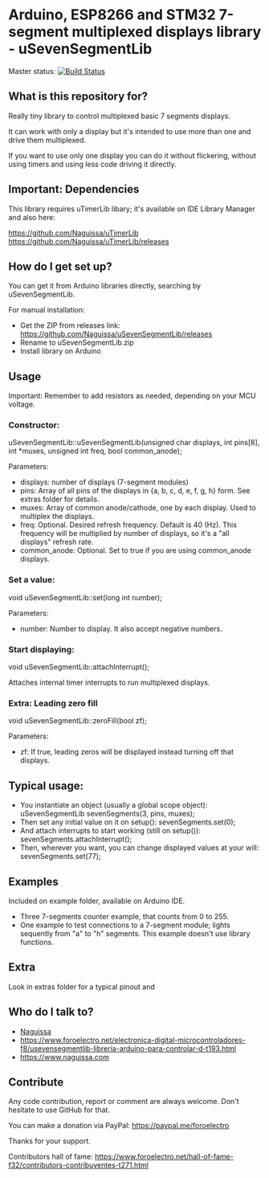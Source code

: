 # Arduino, ESP8266 and STM32 7-segment multiplexed displays library - uSevenSegmentLib #

Master status:   [![Build Status](https://travis-ci.org/Naguissa/uSevenSegmentLib.svg?branch=master)](https://travis-ci.org/Naguissa/uSevenSegmentLib)


## What is this repository for? ##

Really tiny library to control multiplexed basic 7 segments displays.

It can work with only a display but it's intended to use more than one and drive them multiplexed.

If you want to use only one display you can do it without flickering, without using timers and using less code driving it directly.

## Important: Dependencies ##

This library requires uTimerLib libary; it's available on IDE Library Manager and also here:

https://github.com/Naguissa/uTimerLib
https://github.com/Naguissa/uTimerLib/releases



## How do I get set up? ##

You can get it from Arduino libraries directly, searching by uSevenSegmentLib.

For manual installation:

 * Get the ZIP from releases link: https://github.com/Naguissa/uSevenSegmentLib/releases
 * Rename to uSevenSegmentLib.zip
 * Install library on Arduino

## Usage ##

Important: Remember to add resistors as needed, depending on your MCU voltage.

### Constructor: ###

uSevenSegmentLib::uSevenSegmentLib(unsigned char displays, int pins[8], int *muxes, unsigned int freq, bool common_anode);

Parameters:
 - displays: number of displays (7-segment modules)
 - pins: Array of all pins of the displays in {a, b, c, d, e, f, g, h} form. See extras folder for details.
 - muxes: Array of common anode/cathode, one by each display. Used to multiplex the displays.
 - freq: Optional. Desired refresh frequency. Default is 40 (Hz). This frequency will be multiplied by number of displays, so it's a "all displays" refresh rate.
 - common_anode: Optional. Set to true if you are using common_anode displays.

### Set a value: ###

void uSevenSegmentLib::set(long int number);

Parameters:
 - number: Number to display. It also accept negative numbers.

### Start displaying: ###

void uSevenSegmentLib::attachInterrupt();

Attaches internal timer interrupts to run multiplexed displays.


### Extra: Leading zero fill ###

void uSevenSegmentLib::zeroFill(bool zf);

Parameters:
 - zf: If true, leading zeros will be displayed instead turning off that displays.



## Typical usage: ##

 - You instantiate an object (usually a global scope object): uSevenSegmentLib sevenSegments(3, pins, muxes);
 - Then set any initial value on it on setup(): sevenSegments.set(0);
 - And attach interrupts to start working (still on setup()): sevenSegments.attachInterrupt();
 - Then, wherever you want, you can change displayed values at your will: sevenSegments.set(77);



## Examples ##

Included on example folder, available on Arduino IDE.

 - Three 7-segments counter example, that counts from 0 to 255.
 - One example to test connections to a 7-segment module; lights sequently from "a" to "h" segments. This example doesn't use library functions.

## Extra ##

Look in extras folder for a typical pinout and

## Who do I talk to? ##

 * [Naguissa](https://github.com/Naguissa)
 * https://www.foroelectro.net/electronica-digital-microcontroladores-f8/usevensegmentlib-libreria-arduino-para-controlar-d-t193.html
 * https://www.naguissa.com


## Contribute ##

Any code contribution, report or comment are always welcome. Don't hesitate to use GitHub for that.


You can make a donation via PayPal: https://paypal.me/foroelectro


Thanks for your support.


Contributors hall of fame: https://www.foroelectro.net/hall-of-fame-f32/contributors-contribuyentes-t271.html
